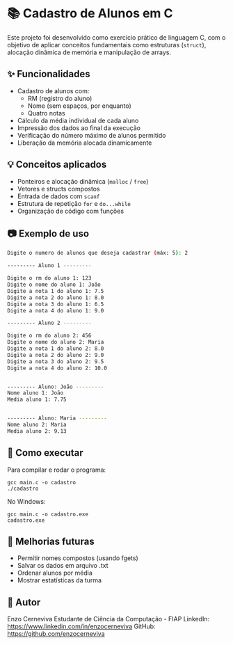 # 📚 Cadastro de Alunos em C

Este projeto foi desenvolvido como exercício prático de linguagem C, com o objetivo de aplicar conceitos fundamentais como estruturas (`struct`), alocação dinâmica de memória e manipulação de arrays.

## ✨ Funcionalidades

- Cadastro de alunos com:
  - RM (registro do aluno)
  - Nome (sem espaços, por enquanto)
  - Quatro notas
- Cálculo da média individual de cada aluno
- Impressão dos dados ao final da execução
- Verificação do número máximo de alunos permitido
- Liberação da memória alocada dinamicamente

## 💡 Conceitos aplicados

- Ponteiros e alocação dinâmica (`malloc` / `free`)
- Vetores e structs compostos
- Entrada de dados com `scanf`
- Estrutura de repetição `for` e `do...while`
- Organização de código com funções

## 📷 Exemplo de uso

```bash
Digite o numero de alunos que deseja cadastrar (máx: 5): 2

--------- Aluno 1 ---------

Digite o rm do aluno 1: 123
Digite o nome do aluno 1: João
Digite a nota 1 do aluno 1: 7.5
Digite a nota 2 do aluno 1: 8.0
Digite a nota 3 do aluno 1: 6.5
Digite a nota 4 do aluno 1: 9.0

--------- Aluno 2 ---------

Digite o rm do aluno 2: 456
Digite o nome do aluno 2: Maria
Digite a nota 1 do aluno 2: 8.0
Digite a nota 2 do aluno 2: 9.0
Digite a nota 3 do aluno 2: 9.5
Digite a nota 4 do aluno 2: 10.0


--------- Aluno: João ---------
Nome aluno 1: João 
Media aluno 1: 7.75 


--------- Aluno: Maria ---------
Nome aluno 2: Maria 
Media aluno 2: 9.13
```

## 🚀 Como executar
Para compilar e rodar o programa:
```
gcc main.c -o cadastro
./cadastro
```
No Windows:
```
gcc main.c -o cadastro.exe
cadastro.exe
```
## 📌 Melhorias futuras

- Permitir nomes compostos (usando fgets)
- Salvar os dados em arquivo .txt
- Ordenar alunos por média
- Mostrar estatísticas da turma

## 👤 Autor
Enzo Cerneviva
Estudante de Ciência da Computação - FIAP
LinkedIn: https://www.linkedin.com/in/enzocerneviva
GitHub: https://github.com/enzocerneviva
